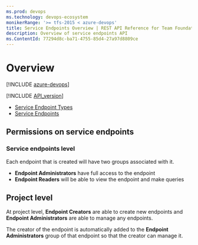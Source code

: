```yaml
---
ms.prod: devops
ms.technology: devops-ecosystem
monikerRange: '>= tfs-2015 < azure-devops'
title: Service Endpoints Overview | REST API Reference for Team Foundation Server
description: Overview of service endpoints API
ms.ContentId: 77294d8c-ba71-4755-85d4-27a97d8809ce
---
```


# Overview

[!INCLUDE [azure-devops](../_data/azure-devops-message.md)]


[!INCLUDE [API_version](../_data/version3-preview1.md)]

* [Service Endpoint Types](./endpoint-types.md)
* [Service Endpoints](./endpoints.md)

## Permissions on service endpoints

### Service endpoints level

Each endpoint that is created will have two groups associated with it.

* __Endpoint Administrators__ have full access to the endpoint
* __Endpoint Readers__ will be able to view the endpoint and make queries 

## Project level

At project level, __Endpoint Creators__ are able to create new endpoints and __Endpoint Administrators__ are able to manage any endpoints.

The creator of the endpoint is automatically added to the __Endpoint Administrators__ group of that endpoint so that the creator can manage it.
